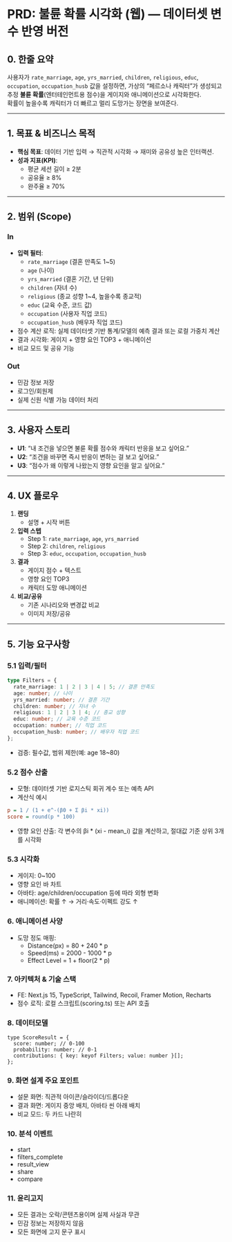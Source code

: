 # PRD: 불륜 확률 시각화 (웹) — 데이터셋 변수 반영 버전

## 0. 한줄 요약

사용자가 `rate_marriage`, `age`, `yrs_married`, `children`, `religious`, `educ`, `occupation`, `occupation_husb` 값을 설정하면, 가상의 “페르소나 캐릭터”가 생성되고 추정 **불륜 확률**(엔터테인먼트용 점수)을 게이지와 애니메이션으로 시각화한다.  
확률이 높을수록 캐릭터가 더 빠르고 멀리 도망가는 장면을 보여준다.

---

## 1. 목표 & 비즈니스 목적

- **핵심 목표**: 데이터 기반 입력 → 직관적 시각화 → 재미와 공유성 높은 인터랙션.
- **성과 지표(KPI)**:
  - 평균 세션 길이 ≥ 2분
  - 공유율 ≥ 8%
  - 완주율 ≥ 70%

---

## 2. 범위 (Scope)

### In

- **입력 필터**:
  - `rate_marriage` (결혼 만족도 1~5)
  - `age` (나이)
  - `yrs_married` (결혼 기간, 년 단위)
  - `children` (자녀 수)
  - `religious` (종교 성향 1~4, 높을수록 종교적)
  - `educ` (교육 수준, 코드 값)
  - `occupation` (사용자 직업 코드)
  - `occupation_husb` (배우자 직업 코드)
- 점수 계산 로직: 실제 데이터셋 기반 통계/모델의 예측 결과 또는 로컬 가중치 계산
- 결과 시각화: 게이지 + 영향 요인 TOP3 + 애니메이션
- 비교 모드 및 공유 기능

### Out

- 민감 정보 저장
- 로그인/회원제
- 실제 신원 식별 가능 데이터 처리

---

## 3. 사용자 스토리

- **U1**: “내 조건을 넣으면 불륜 확률 점수와 캐릭터 반응을 보고 싶어요.”
- **U2**: “조건을 바꾸면 즉시 반응이 변하는 걸 보고 싶어요.”
- **U3**: “점수가 왜 이렇게 나왔는지 영향 요인을 알고 싶어요.”

---

## 4. UX 플로우

1. **랜딩**
   - 설명 + 시작 버튼
2. **입력 스텝**
   - Step 1: `rate_marriage`, `age`, `yrs_married`
   - Step 2: `children`, `religious`
   - Step 3: `educ`, `occupation`, `occupation_husb`
3. **결과**
   - 게이지 점수 + 텍스트
   - 영향 요인 TOP3
   - 캐릭터 도망 애니메이션
4. **비교/공유**
   - 기존 시나리오와 변경값 비교
   - 이미지 저장/공유

---

## 5. 기능 요구사항

### 5.1 입력/필터

```ts
type Filters = {
  rate_marriage: 1 | 2 | 3 | 4 | 5; // 결혼 만족도
  age: number; // 나이
  yrs_married: number; // 결혼 기간
  children: number; // 자녀 수
  religious: 1 | 2 | 3 | 4; // 종교 성향
  educ: number; // 교육 수준 코드
  occupation: number; // 직업 코드
  occupation_husb: number; // 배우자 직업 코드
};
```

- 검증: 필수값, 범위 제한(예: age 18~80)

### 5.2 점수 산출

- 모형: 데이터셋 기반 로지스틱 회귀 계수 또는 예측 API
- 계산식 예시

```ini
p = 1 / (1 + e^-(β0 + Σ βi * xi))
score = round(p * 100)
```

- 영향 요인 산출: 각 변수의 βi \* (xi - mean_i) 값을 계산하고, 절대값 기준 상위 3개를 시각화

### 5.3 시각화

- 게이지: 0~100
- 영향 요인 바 차트
- 아바타: age/children/occupation 등에 따라 외형 변화
- 애니메이션: 확률 ↑ → 거리·속도·이펙트 강도 ↑

### 6. 애니메이션 사양

- 도망 정도 매핑:
  - Distance(px) = 80 + 240 \* p
  - Speed(ms) = 2000 - 1000 \* p
  - Effect Level = 1 + floor(2 \* p)

### 7. 아키텍처 & 기술 스택

- FE: Next.js 15, TypeScript, Tailwind, Recoil, Framer Motion, Recharts
- 점수 로직: 로컬 스크립트(scoring.ts) 또는 API 호출

### 8. 데이터모델

```TS
type ScoreResult = {
  score: number; // 0-100
  probability: number; // 0-1
  contributions: { key: keyof Filters; value: number }[];
};

```

### 9. 화면 설계 주요 포인트

- 설문 화면: 직관적 아이콘/슬라이더/드롭다운
- 결과 화면: 게이지 중앙 배치, 아바타 씬 아래 배치
- 비교 모드: 두 카드 나란히

### 10. 분석 이벤트

- start
- filters_complete
- result_view
- share
- compare

### 11. 윤리고지

- 모든 결과는 오락/콘텐츠용이며 실제 사실과 무관
- 민감 정보는 저장하지 않음
- 모든 화면에 고지 문구 표시
